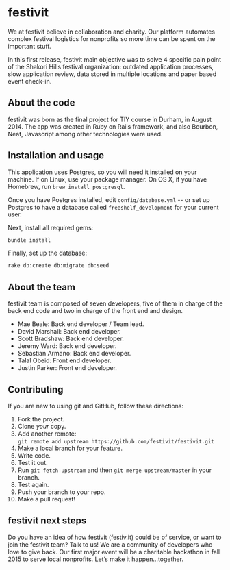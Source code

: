 # festivit

We at festivit believe in collaboration and charity. 
Our platform automates complex festival logistics for nonprofits so more time can be spent on the important stuff.

In this first release, festivit main objective was to solve 4 specific pain
point of the Shakori Hills festival organization: outdated application
processes, slow application review, data stored in multiple locations and paper
based event check-in.

## About the code
festivit was born as the final project for TIY course in Durham, in August 2014.
The app was created in Ruby on Rails framework, and also Bourbon, Neat,
Javascript among other technologies were used.

## Installation and usage

This application uses Postgres, so you will need it installed on your machine.
If on Linux, use your package manager.
On OS X, if you have Homebrew, run `brew install postgresql`.

Once you have Postgres installed, edit `config/database.yml` -- or set up
Postgres to have a database called 
`freeshelf_development` for your current user.

Next, install all required gems:

```sh
bundle install
```

Finally, set up the database:

```sh
rake db:create db:migrate db:seed
```

## About the team
festivit team is composed of seven developers, five of them in charge of the back
end code and two in charge of the front end and design. 

- Mae Beale: Back end developer / Team lead.
- David Marshall: Back end developer.
- Scott Bradshaw: Back end developer.
- Jeremy Ward: Back end developer.
- Sebastian Armano: Back end developer.
- Talal Obeid: Front end developer.
- Justin Parker: Front end developer.

## Contributing

If you are new to using git and GitHub, follow these directions:

1. Fork the project.
2. Clone _your_ copy.
3. Add another remote:  
   `git remote add upstream
https://github.com/festivit/festivit.git`
4. Make a local branch for your feature.
5. Write code.
6. Test it out.
7. Run `git fetch upstream` and then `git merge upstream/master` in your branch.
8. Test again.
9. Push your branch to your repo.
10. Make a pull request!

## festivit next steps

Do you have an idea of how festivit (festiv.it) could be of service, or want to
join the festivit team? Talk to us! We are a community of developers who love to
give back. Our first major event will be a charitable hackathon in fall 2015 to
serve local nonprofits. Let’s make it happen...together.
